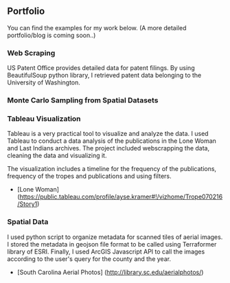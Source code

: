 ## Portfolio

<!---You can use the [editor on GitHub](https://github.com/aykramer/aykramer.github.io/edit/master/README.md) to maintain and preview the content for your website in Markdown files.

Whenever you commit to this repository, GitHub Pages will run [Jekyll](https://jekyllrb.com/) to rebuild the pages in your site, from the content in your Markdown files.--->

You can find the examples for my work below. (A more detailed portfolio/blog is coming soon..)

### Web Scraping

US Patent Office provides detailed data for patent filings. By using BeautifulSoup python library, I retrieved patent data belonging to the University of Washington. 
<!---
```markdown
Syntax highlighted code block

# Header 1
## Header 2
### Header 3

- Bulleted
- List

1. Numbered
2. List

**Bold** and _Italic_ and `Code` text

[Link](url) and ![Image](src)
```
--->

### Monte Carlo Sampling from Spatial Datasets



### Tableau Visualization

Tableau is a very practical tool to visualize and analyze the data. I used Tableau to conduct a data analysis of the publications in the Lone Woman and Last Indians archives. The project included webscrapping the data, cleaning the data and visualizing it.

The visualization includes a timeline for the frequency of the publications, frequency of the tropes and publications and using filters.

- [Lone Woman] (https://public.tableau.com/profile/ayse.kramer#!/vizhome/Trope070216/Story1)


### Spatial Data

I used python script to organize metadata for scanned tiles of aerial images. I stored the metadata in geojson file format to be called using Terraformer library of ESRI. Finally, I used ArcGIS Javascript API to call the images according to the user's query for the county and the year.

- [South Carolina Aerial Photos] (http://library.sc.edu/aerialphotos/)



